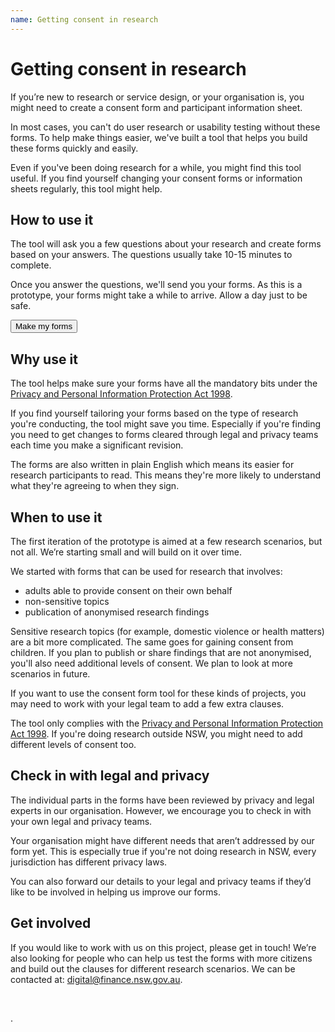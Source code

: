 ```yaml
---
name: Getting consent in research
---
```

# Getting consent in research

If you’re new to research or service design, or your organisation is, you might need to create a consent form and participant information sheet. 

In most cases, you can't do user research or usability testing without these forms. To help make things easier, we've built a tool that helps you build these forms quickly and easily. 

Even if you've been doing research for a while, you might find this tool useful. If you find yourself changing your consent forms or information sheets regularly, this tool might help. 

## How to use it

The tool will ask you a few questions about your research and create forms based on your answers. The questions usually take 10-15 minutes to complete. 

Once you answer the questions, we'll send you your forms. As this is a prototype, your forms might take a while to arrive. Allow a day just to be safe.

<p>
	   <a href="https://docs.google.com/forms/d/e/1FAIpQLSdPAvNyaF5DZrNJOBTN43CAgSkKqB2cyodeTt8YV6fVyqu61A/viewform?usp=sf_link">
     <button class="au-btn">Make my forms</button>
  </a>	    
</p>

## Why use it

The tool helps make sure your forms have all the mandatory bits under the [Privacy and Personal Information Protection Act 1998](https://www.legislation.nsw.gov.au/#/view/act/1998/133). 

If you find yourself tailoring your forms based on the type of research you're conducting, the tool might save you time. Especially if you're finding you need to get changes to forms cleared through legal and privacy teams each time you make a significant revision. 

The forms are also written in plain English which means its easier for research participants to read. This means they're more likely to understand what they're agreeing to when they sign. 


## When to use it 

The first iteration of the prototype is aimed at a few research scenarios, but not all. We’re starting small and will build on it over time. 

We started with forms that can be used for research that involves:

-	adults able to provide consent on their own behalf 
-	non-sensitive topics
-	publication of anonymised research findings

Sensitive research topics (for example, domestic violence or health matters) are a bit more complicated. The same goes for gaining consent from children. If you plan to publish or share findings that are not anonymised, you'll also need additional levels of consent. We plan to look at more scenarios in future. 

If you want to use the consent form tool for these kinds of projects, you may need to work with your legal team to add a few extra clauses. 

The tool only complies with the [Privacy and Personal Information Protection Act 1998](https://www.legislation.nsw.gov.au/#/view/act/1998/133). If you're doing research outside NSW, you might need to add different levels of consent too.

## Check in with legal and privacy 

The individual parts in the forms have been reviewed by privacy and legal experts in our organisation. However, we encourage you to check in with your own legal and privacy teams. 

Your organisation might have different needs that aren’t addressed by our form yet. This is especially true if you're not doing research in NSW, every jurisdiction has different privacy laws.

You can also forward our details to your legal and privacy teams if they’d like to be involved in helping us improve our forms. 

## Get involved 

If you would like to work with us on this project, please get in touch! We’re also looking for people who can help us test the forms with more citizens and build out the clauses for different research scenarios. We can be contacted at: <a href="mailto:digital@finance.nsw.gov.au?subject=Consent in research">digital@finance.nsw.gov.au</a>.
<p>&nbsp;</p>.
